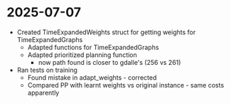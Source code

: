 # 2025-07-07

- Created TimeExpandedWeights struct for getting weights for TimeExpandedGraphs
    - Adapted functions for TimeExpandedGraphs
    - Adapted prioritized planning function
        - now path found is closer to gdalle's (256 vs 261)
- Ran tests on training
    - Found mistake in adapt_weights - corrected
    - Compared PP with learnt weights vs original instance - same costs apparently